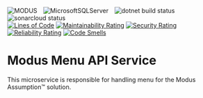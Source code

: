 ![MODUS](https://img.shields.io/badge/MODUS-ASSUMPTION-orange?style=for-the-badge) ![MicrosoftSQLServer](https://img.shields.io/badge/Microsoft%20SQL%20Sever-CC2927?style=for-the-badge&logo=microsoft%20sql%20server&logoColor=white) ![dotnet build status](https://img.shields.io/github/workflow/status/modus-1/menu-api/.NET%20Core%20CI?label=.NET%20build&logo=.NET&logoColor=white&style=for-the-badge) ![sonarcloud status](https://img.shields.io/sonar/quality_gate/Modus-1_menu-api/main?logo=sonarcloud&server=https%3A%2F%2Fsonarcloud.io&style=for-the-badge)<br /> [![Lines of Code](https://sonarcloud.io/api/project_badges/measure?project=Modus-1_menu-api&metric=ncloc)](https://sonarcloud.io/summary/new_code?id=Modus-1_menu-api) [![Maintainability Rating](https://sonarcloud.io/api/project_badges/measure?project=Modus-1_menu-api&metric=sqale_rating)](https://sonarcloud.io/summary/new_code?id=Modus-1_menu-api) [![Security Rating](https://sonarcloud.io/api/project_badges/measure?project=Modus-1_menu-api&metric=security_rating)](https://sonarcloud.io/summary/new_code?id=Modus-1_menu-api) [![Reliability Rating](https://sonarcloud.io/api/project_badges/measure?project=Modus-1_menu-api&metric=reliability_rating)](https://sonarcloud.io/summary/new_code?id=Modus-1_menu-api) [![Code Smells](https://sonarcloud.io/api/project_badges/measure?project=Modus-1_menu-api&metric=code_smells)](https://sonarcloud.io/summary/new_code?id=Modus-1_menu-api)

# Modus Menu API Service

This microservice is responsible for handling menu for the Modus Assumption™ solution.